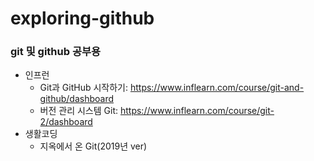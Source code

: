 # exploring-github
### git 및 github 공부용
- 인프런
  - Git과 GitHub 시작하기: https://www.inflearn.com/course/git-and-github/dashboard
  - 버전 관리 시스템 Git: https://www.inflearn.com/course/git-2/dashboard
- 생활코딩
  - 지옥에서 온 Git(2019년 ver)
